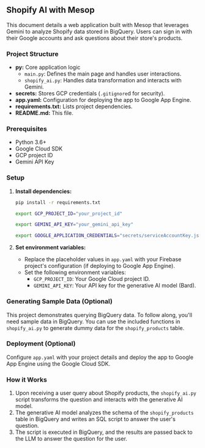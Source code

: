 ## Shopify AI with Mesop

This document details a web application built with Mesop that leverages Gemini to analyze Shopify data stored in BigQuery. Users can sign in with their Google accounts and ask questions about their store's products. 

### Project Structure

* **py:** Core application logic
    * `main.py`: Defines the main page and handles user interactions.
    * `shopify_ai.py`: Handles data transformation and interacts with Gemini.
* **secrets:** Stores GCP credentials (`.gitignore`d for security).
* **app.yaml:** Configuration for deploying the app to Google App Engine.
* **requirements.txt:** Lists project dependencies.
* **README.md:** This file.

### Prerequisites

* Python 3.6+
* Google Cloud SDK
* GCP project ID
* Gemini API Key

### Setup

1. **Install dependencies:**
   ```bash
   pip install -r requirements.txt
   ```

   ```bash
   export GCP_PROJECT_ID="your_project_id"
   ```

   ```bash
   export GEMINI_API_KEY="your_gemini_api_key"
   ```

   ```bash
   export GOOGLE_APPLICATION_CREDENTIALS="secrets/serviceAccountKey.json"
   ```

2. **Set environment variables:**
   * Replace the placeholder values in `app.yaml` with your Firebase project's configuration (if deploying to Google App Engine).
   * Set the following environment variables:
      * `GCP_PROJECT_ID`: Your Google Cloud project ID.
      * `GEMINI_API_KEY`: Your API key for the generative AI model (Bard).

### Generating Sample Data (Optional)

This project demonstrates querying BigQuery data. To follow along, you'll need sample data in BigQuery. You can use the included functions in `shopify_ai.py` to generate dummy data for the `shopify_products` table.

### Deployment (Optional)

Configure `app.yaml` with your project details and deploy the app to Google App Engine using the Google Cloud SDK.

### How it Works

1. Upon receiving a user query about Shopify products, the `shopify_ai.py` script transforms the question and interacts with the generative AI model.
2. The generative AI model analyzes the schema of the `shopify_products` table in BigQuery and writes an SQL script to answer the user's question.
3. The script is executed in BigQuery, and the results are passed back to the LLM to answer the question for the user.
